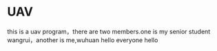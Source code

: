 # UAV
this is a uav program，there are two members.one is my senior student wangrui，another is me,wuhuan
hello everyone
hello
